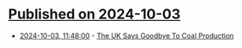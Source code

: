 # [Published on 2024-10-03](index.md)

* [2024-10-03, 11:48:00](https://soylentnews.org/article.pl?sid=24/10/03/0329209&from=rss) - [The UK Says Goodbye To Coal Production](https://soylentnews.org/article.pl?sid=24/10/03/0329209&from=rss)
